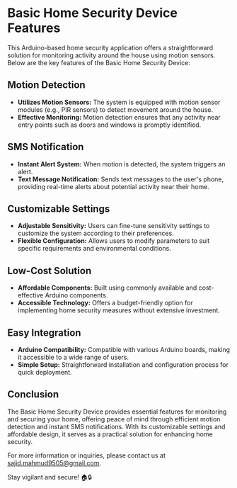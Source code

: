 # Basic Home Security Device Features

This Arduino-based home security application offers a straightforward solution for monitoring activity around the house using motion sensors. Below are the key features of the Basic Home Security Device:

## Motion Detection

- **Utilizes Motion Sensors:** The system is equipped with motion sensor modules (e.g., PIR sensors) to detect movement around the house.
- **Effective Monitoring:** Motion detection ensures that any activity near entry points such as doors and windows is promptly identified.

## SMS Notification

- **Instant Alert System:** When motion is detected, the system triggers an alert.
- **Text Message Notification:** Sends text messages to the user's phone, providing real-time alerts about potential activity near their home.

## Customizable Settings

- **Adjustable Sensitivity:** Users can fine-tune sensitivity settings to customize the system according to their preferences.
- **Flexible Configuration:** Allows users to modify parameters to suit specific requirements and environmental conditions.

## Low-Cost Solution

- **Affordable Components:** Built using commonly available and cost-effective Arduino components.
- **Accessible Technology:** Offers a budget-friendly option for implementing home security measures without extensive investment.

## Easy Integration

- **Arduino Compatibility:** Compatible with various Arduino boards, making it accessible to a wide range of users.
- **Simple Setup:** Straightforward installation and configuration process for quick deployment.

## Conclusion

The Basic Home Security Device provides essential features for monitoring and securing your home, offering peace of mind through efficient motion detection and instant SMS notifications. With its customizable settings and affordable design, it serves as a practical solution for enhancing home security.

For more information or inquiries, please contact us at [sajid.mahmud9505@gmail.com](mailto:sajid.mahmud9505@gmail.com).

Stay vigilant and secure! 🏠🔒
